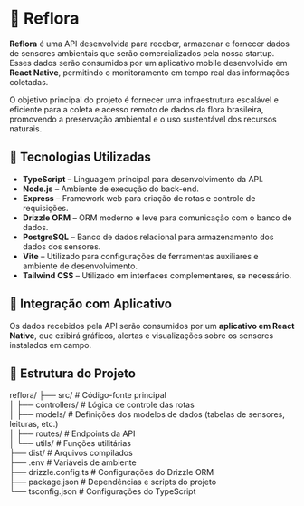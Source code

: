 # 🌿 Reflora

**Reflora** é uma API desenvolvida para receber, armazenar e fornecer dados de sensores ambientais que serão comercializados pela nossa startup. Esses dados serão consumidos por um aplicativo mobile desenvolvido em **React Native**, permitindo o monitoramento em tempo real das informações coletadas.

O objetivo principal do projeto é fornecer uma infraestrutura escalável e eficiente para a coleta e acesso remoto de dados da flora brasileira, promovendo a preservação ambiental e o uso sustentável dos recursos naturais.

## 🚀 Tecnologias Utilizadas

- **TypeScript** – Linguagem principal para desenvolvimento da API.
- **Node.js** – Ambiente de execução do back-end.
- **Express** – Framework web para criação de rotas e controle de requisições.
- **Drizzle ORM** – ORM moderno e leve para comunicação com o banco de dados.
- **PostgreSQL** – Banco de dados relacional para armazenamento dos dados dos sensores.
- **Vite** – Utilizado para configurações de ferramentas auxiliares e ambiente de desenvolvimento.
- **Tailwind CSS** – Utilizado em interfaces complementares, se necessário.

## 📱 Integração com Aplicativo

Os dados recebidos pela API serão consumidos por um **aplicativo em React Native**, que exibirá gráficos, alertas e visualizações sobre os sensores instalados em campo.

## 📂 Estrutura do Projeto

reflora/
├── src/ # Código-fonte principal  
│ ├── controllers/ # Lógica de controle das rotas  
│ ├── models/ # Definições dos modelos de dados (tabelas de sensores, leituras, etc.)  
│ ├── routes/ # Endpoints da API  
│ └── utils/ # Funções utilitárias  
├── dist/ # Arquivos compilados  
├── .env # Variáveis de ambiente  
├── drizzle.config.ts # Configurações do Drizzle ORM  
├── package.json # Dependências e scripts do projeto  
└── tsconfig.json # Configurações do TypeScript  
